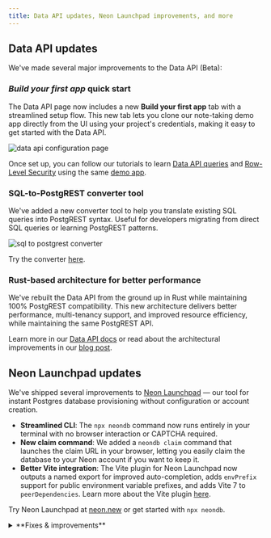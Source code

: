 ```yaml
---
title: Data API updates, Neon Launchpad improvements, and more
---
```


## Data API updates

We've made several major improvements to the Data API (Beta):

### _Build your first app_ quick start

The Data API page now includes a new **Build your first app** tab with a streamlined setup flow. This new tab lets you clone our note-taking demo app directly from the UI using your project's credentials, making it easy to get started with the Data API.

![data api configuration page](/docs/changelog/data_api_config_page.png)

Once set up, you can follow our tutorials to learn [Data API queries](/docs/data-api/demo) and [Row-Level Security](/docs/guides/rls-tutorial) using the same [demo app](https://github.com/neondatabase-labs/neon-data-api-neon-auth).

### SQL-to-PostgREST converter tool

We've added a new converter tool to help you translate existing SQL queries into PostgREST syntax. Useful for developers migrating from direct SQL queries or learning PostgREST patterns.

![sql to postgrest converter](/docs/changelog/sql_postgrest_converter.png)

Try the converter [here](/docs/data-api/sql-to-rest).

### Rust-based architecture for better performance

We've rebuilt the Data API from the ground up in Rust while maintaining 100% PostgREST compatibility. This new architecture delivers better performance, multi-tenancy support, and improved resource efficiency, while maintaining the same PostgREST API.

Learn more in our [Data API docs](/docs/data-api/get-started) or read about the architectural improvements in our [blog post](https://neon.com/blog/a-postgrest-compatible-data-api-now-on-neon).

## Neon Launchpad updates

We've shipped several improvements to [Neon Launchpad](/docs/reference/neon-launchpad) — our tool for instant Postgres database provisioning without configuration or account creation.

- **Streamlined CLI**: The `npx neondb` command now runs entirely in your terminal with no browser interaction or CAPTCHA required.
- **New claim command**: We added a `neondb claim` command that launches the claim URL in your browser, letting you easily claim the database to your Neon account if you want to keep it.
- **Better Vite integration**: The Vite plugin for Neon Launchpad now outputs a named export for improved auto-completion, adds `envPrefix` support for public environment variable prefixes, and adds Vite 7 to `peerDependencies`. Learn more about the Vite plugin [here](/docs/reference/neon-launchpad#integration-with-development-tools).

Try Neon Launchpad at [neon.new](https://neon.new/) or get started with `npx neondb`.

<details>
<summary>**Fixes & improvements**</summary>

- **Snapshots API**
  - Added `restored_from` and `restored_as` fields to [branch API](https://api-docs.neon.tech/reference/getprojectbranch) responses, providing better tracking of snapshot restore relationships for AI agents and automated workflows. These fields show which snapshot was used to restore a branch and which branch was replaced during restoration.
- **Neon API**
  - Fixed an issue where database rename requests through the [Update branch](https://api-docs.neon.tech/reference/updateprojectbranchdatabase) endpoint could fail with a `could not configure compute node` error when the target database had active connections. The operation now drops existing connections to the database before renaming.

</details>
